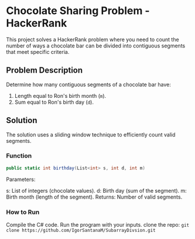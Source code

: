 # Chocolate Sharing Problem - HackerRank

This project solves a HackerRank problem where you need to count the number of ways a chocolate bar can be divided into contiguous segments that meet specific criteria.

## Problem Description

Determine how many contiguous segments of a chocolate bar have:
1. Length equal to Ron's birth month (`m`).
2. Sum equal to Ron's birth day (`d`).

## Solution

The solution uses a sliding window technique to efficiently count valid segments.

### Function

```csharp
public static int birthday(List<int> s, int d, int m)
```
Parameters:

s: List of integers (chocolate values).
d: Birth day (sum of the segment).
m: Birth month (length of the segment).
Returns: Number of valid segments.

### How to Run
Compile the C# code.
Run the program with your inputs.
clone the repo:
`git clone https://github.com/IgorSantanaM/SubarrayDivsion.git`
